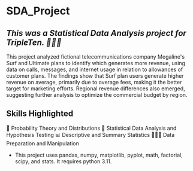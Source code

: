 # SDA_Project
## *This was a Statistical Data Analysis project for TripleTen. 👩🏽‍💻*
This project analyzed fictional telecommunications company Megaline's Surf and Ultimate plans to identify which generates more revenue, using data on calls, messages, and internet usage in relation to allowances of customer plans. The findings show that Surf plan users generate higher revenue on average, primarily due to overage fees, making it the better target for marketing efforts. Regional revenue differences also emerged, suggesting further analysis to optimize the commercial budget by region.
## Skills Highlighted
🎲 Probability Theory and Distributions
🧐 Statistical Data Analysis and Hypothesis Testing
📊 Descriptive and Summary Statistics
👩🏽‍💻 Data Preparation and Manipulation
* This project uses pandas, numpy, matplotlib, pyplot, math, factorial, scipy, and stats.  It requires python 3.11.
